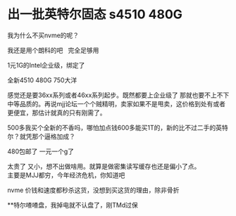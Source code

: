 # 出一批英特尔固态 s4510 480G


我为什么不买nvme的呢？

我还是用个朗科的吧&nbsp; &nbsp;完全足够用

1元1G的Intel企业级，绑定了

全新4510 480G 750大洋&nbsp;&nbsp;

感觉还是要36xx系列或者46xx系列起步。既然都要上企业级了 那就也要不上不下中等品质的。再说mjj论坛一个个贼精明，卖家如果不是甩卖，这价格到处有或者更便宜，那估计就真的只有刚需了。

500多我买个全新的不香吗，哪怕加点钱600多能买1T的，新的比不过二手的英特尔？就凭那个逼格加成？

480包邮了 一元一个g了<img id="aimg_NL2u0" onclick="zoom(this, this.src, 0, 0, 0)" class="zoom" src="https://cdn.jsdelivr.net/gh/hishis/forum-master/public/images/patch.gif" onmouseover="img_onmouseoverfunc(this)" onload="thumbImg(this)" border="0" alt="" />

太贵了 又小，想不出做啥用。就算是做密集读写缓存也还是偏小了点。<br />
主要是MJJ都穷，今年经济危机，你知道吧

nvme 价钱和速度都秒杀这货，没想到买这货的理由，除非骨折<img src="static/image/smiley/default/titter.gif" smilieid="9" border="0" alt="" />

**特尔喳喳盘，我掉电就不认盘了，刚TMd过保
